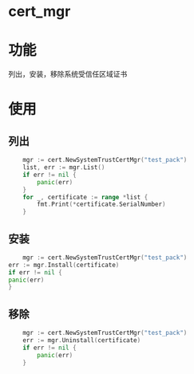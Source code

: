 # cert_mgr

# 功能

列出，安装，移除系统受信任区域证书

# 使用

## 列出
```go
	mgr := cert.NewSystemTrustCertMgr("test_pack")
	list, err := mgr.List()
	if err != nil {
		panic(err)
	}
	for _, certificate := range *list {
		fmt.Print(*certificate.SerialNumber)
	}
```

## 安装
```go
    mgr := cert.NewSystemTrustCertMgr("test_pack")
err := mgr.Install(certificate)
if err != nil {
panic(err)
}

```
## 移除

```go
	mgr := cert.NewSystemTrustCertMgr("test_pack")
	err := mgr.Uninstall(certificate)
	if err != nil {
		panic(err)
	}

```